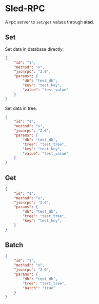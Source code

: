 # Sled-RPC

A rpc server to `set/get` values through __sled__.

## Set

Set data in database directly: 

```json
{
	"id": "1",
	"method": "x",
	"jsonrpc": "2.0",
	"params": {
		"db": "test_db",
		"key": "test_key",
		"value": "test_value"
	}
}
```

Set data in tree:

```json
{
	"id": "1",
	"method": "x",
	"jsonrpc": "2.0",
	"params": {
		"db": "test_db",
		"tree": "test_tree",
		"key": "test_key",
		"value": "test_value"
	}
}
```

## Get

```json
{
	"id": "1",
	"method": "x",
	"jsonrpc": "2.0",
	"params": {
		"db": "test_db",
		"tree": "test_tree",
		"key": "test_key",
	}
}
```

## Batch

```json
{
	"id": "1",
	"method": "x",
	"jsonrpc": "2.0",
	"params": {
		"db": "test_db",
		"tree": "test_tree",
		"batch": "true"
	}
}
```
